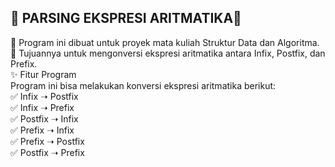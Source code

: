 🚀 PARSING EKSPRESI ARITMATIKA🚀  
--------------------------------------
📌 Program ini dibuat untuk proyek mata kuliah Struktur Data dan Algoritma.  
🎯 Tujuannya untuk mengonversi ekspresi aritmatika antara Infix, Postfix, dan Prefix.  
✨ Fitur Program  
Program ini bisa melakukan konversi ekspresi aritmatika berikut:  
✅ Infix ➝ Postfix  
✅ Infix ➝ Prefix  
✅ Postfix ➝ Infix  
✅ Prefix ➝ Infix  
✅ Prefix ➝ Postfix  
✅ Postfix ➝ Prefix  
